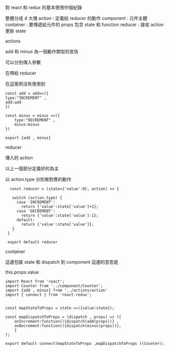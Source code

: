 
對 react 和 redux 的基本使用作個紀錄

整體分成 4 大塊
action : 定義給 reducer 的動作
component : 元件主體
container : 要傳遞給元件的 props 包含 state 和 function
reducer : 接收 action 更新 state
 
actions

add 和 minus 為一個動作類型的宣告

可以分別傳入參數

在帶給 reducer

在這案例沒有使用到

    const add = add=>({
    type:"INCREMENT" , 
    add:add
    })

    const minus = minus =>({
        type:"DECREMENT" , 
        minus:minus
    })
    
    export {add , minus}



reducer


傳入的 action

以上一個部分定義好的為主

以 action.type 分別做對應的動作 

      const reducer = (state={'value':0}, action) => {

       switch (action.type) {
         case 'INCREMENT':
           return {'value':state['value']+1};
         case 'DECREMENT':
           return {'value':state['value']-1};
         default:
           return {'value':state['value']};
       }
     }

     export default reducer



container

這邊包裝
state 和 dispatch 到 component
這邊的意思是

this.props.value

    import React from 'react';
    import Counter from '../component/Counter';
    import {add , minus} from '../actions/action'
    import { connect } from 'react-redux';


    const mapStateToProps = state =>({value:state});

    const mapDispatchToProps = (dispatch , props) => ({
        onIncrement:function(){dispatch(add(props))} ,
        onDecrement:function(){dispatch(minus(props))},
        }
    );

    export default connect(mapStateToProps ,mapDispatchToProps )(Counter);